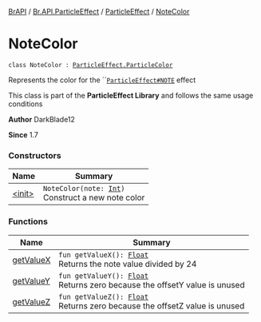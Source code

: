 [BrAPI](../../../index.md) / [Br.API.ParticleEffect](../../index.md) / [ParticleEffect](../index.md) / [NoteColor](./index.md)

# NoteColor

`class NoteColor : `[`ParticleEffect.ParticleColor`](../-particle-color/index.md)

Represents the color for the ``[`ParticleEffect#NOTE`](../index.md) effect

 This class is part of the **ParticleEffect Library** and follows the same usage conditions

**Author**
DarkBlade12

**Since**
1.7

### Constructors

| Name | Summary |
|---|---|
| [&lt;init&gt;](-init-.md) | `NoteColor(note: `[`Int`](https://kotlinlang.org/api/latest/jvm/stdlib/kotlin/-int/index.html)`)`<br>Construct a new note color |

### Functions

| Name | Summary |
|---|---|
| [getValueX](get-value-x.md) | `fun getValueX(): `[`Float`](https://kotlinlang.org/api/latest/jvm/stdlib/kotlin/-float/index.html)<br>Returns the note value divided by 24 |
| [getValueY](get-value-y.md) | `fun getValueY(): `[`Float`](https://kotlinlang.org/api/latest/jvm/stdlib/kotlin/-float/index.html)<br>Returns zero because the offsetY value is unused |
| [getValueZ](get-value-z.md) | `fun getValueZ(): `[`Float`](https://kotlinlang.org/api/latest/jvm/stdlib/kotlin/-float/index.html)<br>Returns zero because the offsetZ value is unused |
